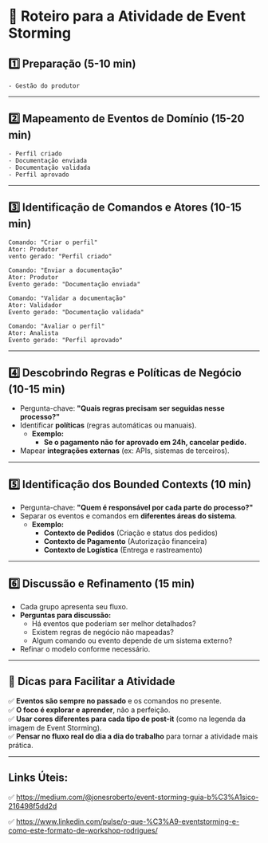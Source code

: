 # 📌 Roteiro para a Atividade de Event Storming

## **1️⃣ Preparação (5-10 min)**
    - Gestão do produtor
---

## **2️⃣ Mapeamento de Eventos de Domínio (15-20 min)**
    - Perfil criado
    - Documentação enviada
    - Documentação validada
    - Perfil aprovado

---

## **3️⃣ Identificação de Comandos e Atores (10-15 min)**
```
Comando: "Criar o perfil"
Ator: Produtor
vento gerado: "Perfil criado"
```

```
Comando: "Enviar a documentação"
Ator: Produtor
Evento gerado: "Documentação enviada"
```
```
Comando: "Validar a documentação"
Ator: Validador
Evento gerado: "Documentação validada"
```

```
Comando: "Avaliar o perfil"
Ator: Analista
Evento gerado: "Perfil aprovado"
```

---

## **4️⃣ Descobrindo Regras e Políticas de Negócio (10-15 min)**
- Pergunta-chave: **"Quais regras precisam ser seguidas nesse processo?"**
- Identificar **políticas** (regras automáticas ou manuais).
    - **Exemplo:**
        - **Se o pagamento não for aprovado em 24h, cancelar pedido.**
- Mapear **integrações externas** (ex: APIs, sistemas de terceiros).

---

## **5️⃣ Identificação dos Bounded Contexts (10 min)**
- Pergunta-chave: **"Quem é responsável por cada parte do processo?"**
- Separar os eventos e comandos em **diferentes áreas do sistema**.
    - **Exemplo:**
        - **Contexto de Pedidos** (Criação e status dos pedidos)
        - **Contexto de Pagamento** (Autorização financeira)
        - **Contexto de Logística** (Entrega e rastreamento)

---

## **6️⃣ Discussão e Refinamento (15 min)**
- Cada grupo apresenta seu fluxo.
- **Perguntas para discussão:**
    - Há eventos que poderiam ser melhor detalhados?
    - Existem regras de negócio não mapeadas?
    - Algum comando ou evento depende de um sistema externo?
- Refinar o modelo conforme necessário.

---

## **🎯 Dicas para Facilitar a Atividade**
✅ **Eventos são sempre no passado** e os comandos no presente.  
✅ **O foco é explorar e aprender**, não a perfeição.  
✅ **Usar cores diferentes para cada tipo de post-it** (como na legenda da imagem de Event Storming).  
✅ **Pensar no fluxo real do dia a dia do trabalho** para tornar a atividade mais prática.

---
## Links Úteis:

✅ https://medium.com/@jonesroberto/event-storming-guia-b%C3%A1sico-216498f5dd2d

✅ https://www.linkedin.com/pulse/o-que-%C3%A9-eventstorming-e-como-este-formato-de-workshop-rodrigues/